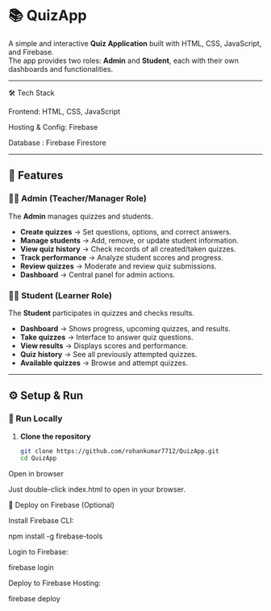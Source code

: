 # 📚 QuizApp  

A simple and interactive **Quiz Application** built with HTML, CSS, JavaScript, and Firebase.  
The app provides two roles: **Admin** and **Student**, each with their own dashboards and functionalities.  

---
🛠️ Tech Stack

Frontend: HTML, CSS, JavaScript

Hosting & Config: Firebase

Database : Firebase Firestore

---

## 🚀 Features  

### 👨‍🏫 Admin (Teacher/Manager Role)  
The **Admin** manages quizzes and students.  

- **Create quizzes** → Set questions, options, and correct answers.  
- **Manage students** → Add, remove, or update student information.  
- **View quiz history** → Check records of all created/taken quizzes.  
- **Track performance** → Analyze student scores and progress.  
- **Review quizzes** → Moderate and review quiz submissions.  
- **Dashboard** → Central panel for admin actions.  

### 👩‍🎓 Student (Learner Role)  
The **Student** participates in quizzes and checks results.  

- **Dashboard** → Shows progress, upcoming quizzes, and results.  
- **Take quizzes** → Interface to answer quiz questions.  
- **View results** → Displays scores and performance.  
- **Quiz history** → See all previously attempted quizzes.  
- **Available quizzes** → Browse and attempt quizzes.  

---

## ⚙️ Setup & Run  

### 🔹 Run Locally  
1. **Clone the repository**  
   ```bash
   git clone https://github.com/rohankumar7712/QuizApp.git
   cd QuizApp


Open in browser

Just double-click index.html to open in your browser.

🔹 Deploy on Firebase (Optional)

Install Firebase CLI:

npm install -g firebase-tools


Login to Firebase:

firebase login


Deploy to Firebase Hosting:

firebase deploy



